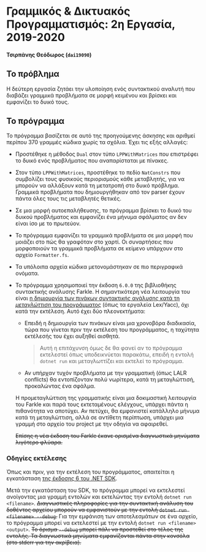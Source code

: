 # Γραμμικός & Δικτυακός Προγραμματισμός: 2η Εργασία, 2019-2020

#### Τσιρπάνης Θεόδωρος (`dai19090`)

## Το πρόβλημα

Η δεύτερη εργασία ζητάει την υλοποίηση ενός συντακτικού αναλυτή που διαβάζει γραμμικά προβλήματα σε μορφή κειμένου και βρίσκει και εμφανίζει το δυικό τους.

## Το πρόγραμμα

Το πρόγραμμα βασίζεται σε αυτό της προηγούμενης άσκησης και αριθμεί περίπου 370 γραμμές κώδικα χωρίς τα σχόλια. Έχει τις εξής αλλαγές:

* Προστέθηκε η μέθοδος `Dual` στον τύπο `LPPWithMatrices` που επιστρέφει το δυικό ενός προβλήματος που αναπαρίσταται με πίνακες.

* Στον τύπο `LPPWithMatrices`, προστέθηκε το πεδίο `NatConstrs` που συμβολίζει τους φυσικούς περιορισμούς κάθε μεταβλητής, για να μπορούν να αλλάξουν κατά τη μετατροπή στο δυικό πρόβλημα. Γραμμικά προβλήματα που δημιουργήθηκαν από τον parser έχουν πάντα όλες τους τις μεταβλητές θετικές.

* Σε μια μορφή αυτοεπαλήθευσης, το πρόγραμμα βρίσκει το δυικό του δυικού προβλήματος και εμφανίζει ένα μήνυμα σφάλματος αν δεν είναι ίσο με το πρωτεύον.

* Το πρόγραμμα εμφανίζει τα γραμμικά προβλήματα σε μια μορφή που μοιάζει στο πώς θα γραφόταν στο χαρτί. Οι συναρτήσεις που μορφοποιούν τα γραμμικά προβλήματα σε κείμενο υπάρχουν στο αρχείο `Formatter.fs`.

* Τα υπόλοιπα αρχεία κώδικα μετονομάστηκαν σε πιο περιγραφικά ονόματα.

*
  Το πρόγραμμα χρησιμοποιεί την έκδοση `6.0.0` της βιβλιοθήκης συντακτικής ανάλυσης Farkle. Η σημαντικότερη νέα λειτουργία του είναι [η δημιουργία των πινάκων συντακτικής ανάλυσης κατά τη _μεταγλώττιση_ του προγράμματος][precompiler] (όπως τα εργαλεία Lex/Yacc), όχι κατά την εκτέλεση. Αυτό έχει δύο πλεονεκτήματα:

  * Επειδή η δημιουργία των πινάκων είναι μια χρονοβόρα διαδικασία, τώρα που γίνεται πριν την εκτέλεση του προγράμματος, η ταχύτητα εκτέλεσής του έχει αυξηθεί αισθητά.

    > Αυτή η επιτάχυνση όμως δε θα φανεί αν το πρόγραμμα εκτελεστεί όπως υποδεικνύεται παρακάτω, επειδή η εντολή `dotnet run` και μεταγλωττίζει και εκτελεί το πρόγραμμα.

  * Αν υπήρχαν τυχόν προβλήματα με την γραμματική (όπως LALR conflicts) θα εντοπίζονταν πολύ νωρίτερα, κατά τη μεταγλώττισή, προκαλώντας ένα σφάλμα.

  Η προμεταγλώττιση της γραμματικής είναι μια δοκιμαστική λειτουργία του Farkle και παρά τους εκτεταμένους ελέγχους, υπάρχει πάντα η πιθανότητα να αποτύχει. Αν πετύχει, θα εμφανιστεί κατάλληλο μήνυμα κατά τη μεταγλώττιση, αλλά σε αντίθετη περίπτωση, υπάρχει μια γραμμή στο αρχείο του project με την οδηγία να αφαιρεθεί.

  ~~Επίσης η νέα έκδοση του Farkle έκανε ορισμένα διαγνωστικά μηνύματα λιγότερο φλύαρα.~~

### Οδηγίες εκτέλεσης

Όπως και πριν, για την εκτέλεση του προγράμματος, απαιτείται η εγκατάσταση [της έκδοσης 6 του .NET SDK][dotnet].

Μετά την εγκατάσταση του SDK, το πρόγραμμα μπορεί να εκτελεστεί ανοίγοντας μια γραμμή εντολών και εκτελώντας την εντολή `dotnet run <filename>`. ~~Διαγνωστικές πληροφορίες για την συντακτική ανάλυση του δοθέντος αρχείου μπορούν να εμφανιστούν με την εντολή `dotnet run <filename> --debug`.~~ Για την εμφάνιση των αποτελεσμάτων σε ένα αρχείο, το πρόγραμμα μπορεί να εκτελεστεί με την εντολή `dotnet run <filename> <output>`. ~~Το όρισμα `--debug` μπορεί πάλι να προστεθεί στο τέλος της εντολής. Τα διαγνωστικά μηνύματα εμφανίζονται πάντα στην κονσόλα (στο stderr για την ακρίβεια).~~

[precompiler]: https://teo-tsirpanis.github.io/Farkle/the-precompiler.html
[dotnet]: https://dotnet.microsoft.com/download
